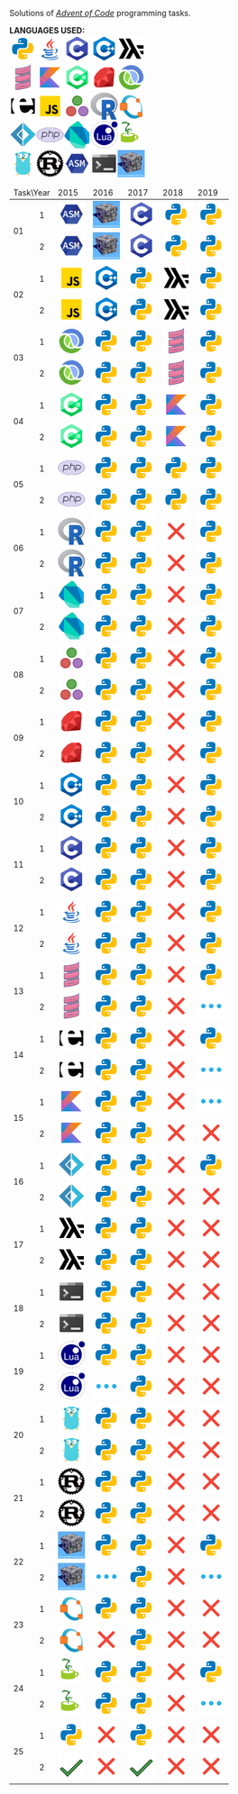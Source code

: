 Solutions  of <cite>[Advent of Code][1]</cite> programming tasks.

**LANGUAGES USED:**<br>
<img src="misc/images/py.png" width="48" height="48"><img src="misc/images/java.png" width="48" height="48"><img src="misc/images/c.png" width="48" height="48"><img src="misc/images/cpp.png" width="48" height="48"><img src="misc/images/hs.png" width="48" height="48"><br>
<img src="misc/images/scala.png" width="48" height="48"><img src="misc/images/kt.png" width="48" height="48"><img src="misc/images/cs.png" width="48" height="48"><img src="misc/images/rb.png" width="48" height="48"><img src="misc/images/clj.png" width="48" height="48"><br>
<img src="misc/images/erl.png" width="48" height="48"><img src="misc/images/js.png" width="48" height="48"><img src="misc/images/jl.png" width="48" height="48"><img src="misc/images/r.png" width="48" height="48"><img src="misc/images/m.png" width="48" height="48"><br>
<img src="misc/images/fs.png" width="48" height="48"><img src="misc/images/php.png" width="48" height="48"><img src="misc/images/dart.png" width="48" height="48"><img src="misc/images/lua.png" width="48" height="48"><img src="misc/images/jy.png" width="48" height="48"><br>
<img src="misc/images/go.png" width="48" height="48"><img src="misc/images/rs.png" width="48" height="48"><img src="misc/images/asm.png" width="48" height="48"><img src="misc/images/sh.png" width="48" height="48"><img src="misc/images/icn.png" width="48" height="48"><br><table>
<thead>
	<tr>
		<td colspan="2">Task\Year</td>
		<td>2015</td>
		<td>2016</td>
		<td>2017</td>
		<td>2018</td>
		<td>2019</td>
	</tr>
</thead>
<tbody>
	<tr>
		<td rowspan="2">01</td>
		<td>1</td>
		<td><img src="misc/images/asm.png" width="48" height="48"></td>
		<td><img src="misc/images/icn.png" width="48" height="48"></td>
		<td><img src="misc/images/c.png" width="48" height="48"></td>
		<td><img src="misc/images/py.png" width="48" height="48"></td>
		<td><img src="misc/images/py.png" width="48" height="48"></td>
	</tr>
	<tr>
		<td>2</td>
		<td><img src="misc/images/asm.png" width="48" height="48"></td>
		<td><img src="misc/images/icn.png" width="48" height="48"></td>
		<td><img src="misc/images/c.png" width="48" height="48"></td>
		<td><img src="misc/images/py.png" width="48" height="48"></td>
		<td><img src="misc/images/py.png" width="48" height="48"></td>
	</tr>
	<tr>
		<td rowspan="2">02</td>
		<td>1</td>
		<td><img src="misc/images/js.png" width="48" height="48"></td>
		<td><img src="misc/images/cpp.png" width="48" height="48"></td>
		<td><img src="misc/images/py.png" width="48" height="48"></td>
		<td><img src="misc/images/hs.png" width="48" height="48"></td>
		<td><img src="misc/images/py.png" width="48" height="48"></td>
	</tr>
	<tr>
		<td>2</td>
		<td><img src="misc/images/js.png" width="48" height="48"></td>
		<td><img src="misc/images/cpp.png" width="48" height="48"></td>
		<td><img src="misc/images/py.png" width="48" height="48"></td>
		<td><img src="misc/images/hs.png" width="48" height="48"></td>
		<td><img src="misc/images/py.png" width="48" height="48"></td>
	</tr>
	<tr>
		<td rowspan="2">03</td>
		<td>1</td>
		<td><img src="misc/images/clj.png" width="48" height="48"></td>
		<td><img src="misc/images/py.png" width="48" height="48"></td>
		<td><img src="misc/images/py.png" width="48" height="48"></td>
		<td><img src="misc/images/scala.png" width="48" height="48"></td>
		<td><img src="misc/images/py.png" width="48" height="48"></td>
	</tr>
	<tr>
		<td>2</td>
		<td><img src="misc/images/clj.png" width="48" height="48"></td>
		<td><img src="misc/images/py.png" width="48" height="48"></td>
		<td><img src="misc/images/py.png" width="48" height="48"></td>
		<td><img src="misc/images/scala.png" width="48" height="48"></td>
		<td><img src="misc/images/py.png" width="48" height="48"></td>
	</tr>
	<tr>
		<td rowspan="2">04</td>
		<td>1</td>
		<td><img src="misc/images/cs.png" width="48" height="48"></td>
		<td><img src="misc/images/py.png" width="48" height="48"></td>
		<td><img src="misc/images/py.png" width="48" height="48"></td>
		<td><img src="misc/images/kt.png" width="48" height="48"></td>
		<td><img src="misc/images/py.png" width="48" height="48"></td>
	</tr>
	<tr>
		<td>2</td>
		<td><img src="misc/images/cs.png" width="48" height="48"></td>
		<td><img src="misc/images/py.png" width="48" height="48"></td>
		<td><img src="misc/images/py.png" width="48" height="48"></td>
		<td><img src="misc/images/kt.png" width="48" height="48"></td>
		<td><img src="misc/images/py.png" width="48" height="48"></td>
	</tr>
	<tr>
		<td rowspan="2">05</td>
		<td>1</td>
		<td><img src="misc/images/php.png" width="48" height="48"></td>
		<td><img src="misc/images/py.png" width="48" height="48"></td>
		<td><img src="misc/images/py.png" width="48" height="48"></td>
		<td><img src="misc/images/py.png" width="48" height="48"></td>
		<td><img src="misc/images/py.png" width="48" height="48"></td>
	</tr>
	<tr>
		<td>2</td>
		<td><img src="misc/images/php.png" width="48" height="48"></td>
		<td><img src="misc/images/py.png" width="48" height="48"></td>
		<td><img src="misc/images/py.png" width="48" height="48"></td>
		<td><img src="misc/images/py.png" width="48" height="48"></td>
		<td><img src="misc/images/py.png" width="48" height="48"></td>
	</tr>
	<tr>
		<td rowspan="2">06</td>
		<td>1</td>
		<td><img src="misc/images/r.png" width="48" height="48"></td>
		<td><img src="misc/images/py.png" width="48" height="48"></td>
		<td><img src="misc/images/py.png" width="48" height="48"></td>
		<td><img src="misc/images/delete-sign.png" width="48" height="48"></td>
		<td><img src="misc/images/py.png" width="48" height="48"></td>
	</tr>
	<tr>
		<td>2</td>
		<td><img src="misc/images/r.png" width="48" height="48"></td>
		<td><img src="misc/images/py.png" width="48" height="48"></td>
		<td><img src="misc/images/py.png" width="48" height="48"></td>
		<td><img src="misc/images/delete-sign.png" width="48" height="48"></td>
		<td><img src="misc/images/py.png" width="48" height="48"></td>
	</tr>
	<tr>
		<td rowspan="2">07</td>
		<td>1</td>
		<td><img src="misc/images/dart.png" width="48" height="48"></td>
		<td><img src="misc/images/py.png" width="48" height="48"></td>
		<td><img src="misc/images/py.png" width="48" height="48"></td>
		<td><img src="misc/images/delete-sign.png" width="48" height="48"></td>
		<td><img src="misc/images/py.png" width="48" height="48"></td>
	</tr>
	<tr>
		<td>2</td>
		<td><img src="misc/images/dart.png" width="48" height="48"></td>
		<td><img src="misc/images/py.png" width="48" height="48"></td>
		<td><img src="misc/images/py.png" width="48" height="48"></td>
		<td><img src="misc/images/delete-sign.png" width="48" height="48"></td>
		<td><img src="misc/images/py.png" width="48" height="48"></td>
	</tr>
	<tr>
		<td rowspan="2">08</td>
		<td>1</td>
		<td><img src="misc/images/jl.png" width="48" height="48"></td>
		<td><img src="misc/images/py.png" width="48" height="48"></td>
		<td><img src="misc/images/py.png" width="48" height="48"></td>
		<td><img src="misc/images/delete-sign.png" width="48" height="48"></td>
		<td><img src="misc/images/py.png" width="48" height="48"></td>
	</tr>
	<tr>
		<td>2</td>
		<td><img src="misc/images/jl.png" width="48" height="48"></td>
		<td><img src="misc/images/py.png" width="48" height="48"></td>
		<td><img src="misc/images/py.png" width="48" height="48"></td>
		<td><img src="misc/images/delete-sign.png" width="48" height="48"></td>
		<td><img src="misc/images/py.png" width="48" height="48"></td>
	</tr>
	<tr>
		<td rowspan="2">09</td>
		<td>1</td>
		<td><img src="misc/images/rb.png" width="48" height="48"></td>
		<td><img src="misc/images/py.png" width="48" height="48"></td>
		<td><img src="misc/images/py.png" width="48" height="48"></td>
		<td><img src="misc/images/delete-sign.png" width="48" height="48"></td>
		<td><img src="misc/images/py.png" width="48" height="48"></td>
	</tr>
	<tr>
		<td>2</td>
		<td><img src="misc/images/rb.png" width="48" height="48"></td>
		<td><img src="misc/images/py.png" width="48" height="48"></td>
		<td><img src="misc/images/py.png" width="48" height="48"></td>
		<td><img src="misc/images/delete-sign.png" width="48" height="48"></td>
		<td><img src="misc/images/py.png" width="48" height="48"></td>
	</tr>
	<tr>
		<td rowspan="2">10</td>
		<td>1</td>
		<td><img src="misc/images/cpp.png" width="48" height="48"></td>
		<td><img src="misc/images/py.png" width="48" height="48"></td>
		<td><img src="misc/images/py.png" width="48" height="48"></td>
		<td><img src="misc/images/delete-sign.png" width="48" height="48"></td>
		<td><img src="misc/images/py.png" width="48" height="48"></td>
	</tr>
	<tr>
		<td>2</td>
		<td><img src="misc/images/cpp.png" width="48" height="48"></td>
		<td><img src="misc/images/py.png" width="48" height="48"></td>
		<td><img src="misc/images/py.png" width="48" height="48"></td>
		<td><img src="misc/images/delete-sign.png" width="48" height="48"></td>
		<td><img src="misc/images/py.png" width="48" height="48"></td>
	</tr>
	<tr>
		<td rowspan="2">11</td>
		<td>1</td>
		<td><img src="misc/images/c.png" width="48" height="48"></td>
		<td><img src="misc/images/py.png" width="48" height="48"></td>
		<td><img src="misc/images/py.png" width="48" height="48"></td>
		<td><img src="misc/images/delete-sign.png" width="48" height="48"></td>
		<td><img src="misc/images/py.png" width="48" height="48"></td>
	</tr>
	<tr>
		<td>2</td>
		<td><img src="misc/images/c.png" width="48" height="48"></td>
		<td><img src="misc/images/py.png" width="48" height="48"></td>
		<td><img src="misc/images/py.png" width="48" height="48"></td>
		<td><img src="misc/images/delete-sign.png" width="48" height="48"></td>
		<td><img src="misc/images/py.png" width="48" height="48"></td>
	</tr>
	<tr>
		<td rowspan="2">12</td>
		<td>1</td>
		<td><img src="misc/images/java.png" width="48" height="48"></td>
		<td><img src="misc/images/py.png" width="48" height="48"></td>
		<td><img src="misc/images/py.png" width="48" height="48"></td>
		<td><img src="misc/images/delete-sign.png" width="48" height="48"></td>
		<td><img src="misc/images/py.png" width="48" height="48"></td>
	</tr>
	<tr>
		<td>2</td>
		<td><img src="misc/images/java.png" width="48" height="48"></td>
		<td><img src="misc/images/py.png" width="48" height="48"></td>
		<td><img src="misc/images/py.png" width="48" height="48"></td>
		<td><img src="misc/images/delete-sign.png" width="48" height="48"></td>
		<td><img src="misc/images/py.png" width="48" height="48"></td>
	</tr>
	<tr>
		<td rowspan="2">13</td>
		<td>1</td>
		<td><img src="misc/images/scala.png" width="48" height="48"></td>
		<td><img src="misc/images/py.png" width="48" height="48"></td>
		<td><img src="misc/images/py.png" width="48" height="48"></td>
		<td><img src="misc/images/delete-sign.png" width="48" height="48"></td>
		<td><img src="misc/images/py.png" width="48" height="48"></td>
	</tr>
	<tr>
		<td>2</td>
		<td><img src="misc/images/scala.png" width="48" height="48"></td>
		<td><img src="misc/images/py.png" width="48" height="48"></td>
		<td><img src="misc/images/py.png" width="48" height="48"></td>
		<td><img src="misc/images/delete-sign.png" width="48" height="48"></td>
		<td><img src="misc/images/more.png" width="48" height="48"></td>
	</tr>
	<tr>
		<td rowspan="2">14</td>
		<td>1</td>
		<td><img src="misc/images/erl.png" width="48" height="48"></td>
		<td><img src="misc/images/py.png" width="48" height="48"></td>
		<td><img src="misc/images/py.png" width="48" height="48"></td>
		<td><img src="misc/images/delete-sign.png" width="48" height="48"></td>
		<td><img src="misc/images/py.png" width="48" height="48"></td>
	</tr>
	<tr>
		<td>2</td>
		<td><img src="misc/images/erl.png" width="48" height="48"></td>
		<td><img src="misc/images/py.png" width="48" height="48"></td>
		<td><img src="misc/images/py.png" width="48" height="48"></td>
		<td><img src="misc/images/delete-sign.png" width="48" height="48"></td>
		<td><img src="misc/images/more.png" width="48" height="48"></td>
	</tr>
	<tr>
		<td rowspan="2">15</td>
		<td>1</td>
		<td><img src="misc/images/kt.png" width="48" height="48"></td>
		<td><img src="misc/images/py.png" width="48" height="48"></td>
		<td><img src="misc/images/py.png" width="48" height="48"></td>
		<td><img src="misc/images/delete-sign.png" width="48" height="48"></td>
		<td><img src="misc/images/more.png" width="48" height="48"></td>
	</tr>
	<tr>
		<td>2</td>
		<td><img src="misc/images/kt.png" width="48" height="48"></td>
		<td><img src="misc/images/py.png" width="48" height="48"></td>
		<td><img src="misc/images/py.png" width="48" height="48"></td>
		<td><img src="misc/images/delete-sign.png" width="48" height="48"></td>
		<td><img src="misc/images/delete-sign.png" width="48" height="48"></td>
	</tr>
	<tr>
		<td rowspan="2">16</td>
		<td>1</td>
		<td><img src="misc/images/fs.png" width="48" height="48"></td>
		<td><img src="misc/images/py.png" width="48" height="48"></td>
		<td><img src="misc/images/py.png" width="48" height="48"></td>
		<td><img src="misc/images/delete-sign.png" width="48" height="48"></td>
		<td><img src="misc/images/py.png" width="48" height="48"></td>
	</tr>
	<tr>
		<td>2</td>
		<td><img src="misc/images/fs.png" width="48" height="48"></td>
		<td><img src="misc/images/py.png" width="48" height="48"></td>
		<td><img src="misc/images/py.png" width="48" height="48"></td>
		<td><img src="misc/images/delete-sign.png" width="48" height="48"></td>
		<td><img src="misc/images/delete-sign.png" width="48" height="48"></td>
	</tr>
	<tr>
		<td rowspan="2">17</td>
		<td>1</td>
		<td><img src="misc/images/hs.png" width="48" height="48"></td>
		<td><img src="misc/images/py.png" width="48" height="48"></td>
		<td><img src="misc/images/py.png" width="48" height="48"></td>
		<td><img src="misc/images/delete-sign.png" width="48" height="48"></td>
		<td><img src="misc/images/delete-sign.png" width="48" height="48"></td>
	</tr>
	<tr>
		<td>2</td>
		<td><img src="misc/images/hs.png" width="48" height="48"></td>
		<td><img src="misc/images/py.png" width="48" height="48"></td>
		<td><img src="misc/images/py.png" width="48" height="48"></td>
		<td><img src="misc/images/delete-sign.png" width="48" height="48"></td>
		<td><img src="misc/images/delete-sign.png" width="48" height="48"></td>
	</tr>
	<tr>
		<td rowspan="2">18</td>
		<td>1</td>
		<td><img src="misc/images/sh.png" width="48" height="48"></td>
		<td><img src="misc/images/py.png" width="48" height="48"></td>
		<td><img src="misc/images/py.png" width="48" height="48"></td>
		<td><img src="misc/images/delete-sign.png" width="48" height="48"></td>
		<td><img src="misc/images/delete-sign.png" width="48" height="48"></td>
	</tr>
	<tr>
		<td>2</td>
		<td><img src="misc/images/sh.png" width="48" height="48"></td>
		<td><img src="misc/images/py.png" width="48" height="48"></td>
		<td><img src="misc/images/py.png" width="48" height="48"></td>
		<td><img src="misc/images/delete-sign.png" width="48" height="48"></td>
		<td><img src="misc/images/delete-sign.png" width="48" height="48"></td>
	</tr>
	<tr>
		<td rowspan="2">19</td>
		<td>1</td>
		<td><img src="misc/images/lua.png" width="48" height="48"></td>
		<td><img src="misc/images/py.png" width="48" height="48"></td>
		<td><img src="misc/images/py.png" width="48" height="48"></td>
		<td><img src="misc/images/delete-sign.png" width="48" height="48"></td>
		<td><img src="misc/images/delete-sign.png" width="48" height="48"></td>
	</tr>
	<tr>
		<td>2</td>
		<td><img src="misc/images/lua.png" width="48" height="48"></td>
		<td><img src="misc/images/more.png" width="48" height="48"></td>
		<td><img src="misc/images/py.png" width="48" height="48"></td>
		<td><img src="misc/images/delete-sign.png" width="48" height="48"></td>
		<td><img src="misc/images/delete-sign.png" width="48" height="48"></td>
	</tr>
	<tr>
		<td rowspan="2">20</td>
		<td>1</td>
		<td><img src="misc/images/go.png" width="48" height="48"></td>
		<td><img src="misc/images/py.png" width="48" height="48"></td>
		<td><img src="misc/images/py.png" width="48" height="48"></td>
		<td><img src="misc/images/delete-sign.png" width="48" height="48"></td>
		<td><img src="misc/images/delete-sign.png" width="48" height="48"></td>
	</tr>
	<tr>
		<td>2</td>
		<td><img src="misc/images/go.png" width="48" height="48"></td>
		<td><img src="misc/images/py.png" width="48" height="48"></td>
		<td><img src="misc/images/py.png" width="48" height="48"></td>
		<td><img src="misc/images/delete-sign.png" width="48" height="48"></td>
		<td><img src="misc/images/delete-sign.png" width="48" height="48"></td>
	</tr>
	<tr>
		<td rowspan="2">21</td>
		<td>1</td>
		<td><img src="misc/images/rs.png" width="48" height="48"></td>
		<td><img src="misc/images/py.png" width="48" height="48"></td>
		<td><img src="misc/images/py.png" width="48" height="48"></td>
		<td><img src="misc/images/delete-sign.png" width="48" height="48"></td>
		<td><img src="misc/images/delete-sign.png" width="48" height="48"></td>
	</tr>
	<tr>
		<td>2</td>
		<td><img src="misc/images/rs.png" width="48" height="48"></td>
		<td><img src="misc/images/py.png" width="48" height="48"></td>
		<td><img src="misc/images/py.png" width="48" height="48"></td>
		<td><img src="misc/images/delete-sign.png" width="48" height="48"></td>
		<td><img src="misc/images/delete-sign.png" width="48" height="48"></td>
	</tr>
	<tr>
		<td rowspan="2">22</td>
		<td>1</td>
		<td><img src="misc/images/icn.png" width="48" height="48"></td>
		<td><img src="misc/images/py.png" width="48" height="48"></td>
		<td><img src="misc/images/py.png" width="48" height="48"></td>
		<td><img src="misc/images/delete-sign.png" width="48" height="48"></td>
		<td><img src="misc/images/py.png" width="48" height="48"></td>
	</tr>
	<tr>
		<td>2</td>
		<td><img src="misc/images/icn.png" width="48" height="48"></td>
		<td><img src="misc/images/more.png" width="48" height="48"></td>
		<td><img src="misc/images/py.png" width="48" height="48"></td>
		<td><img src="misc/images/delete-sign.png" width="48" height="48"></td>
		<td><img src="misc/images/more.png" width="48" height="48"></td>
	</tr>
	<tr>
		<td rowspan="2">23</td>
		<td>1</td>
		<td><img src="misc/images/m.png" width="48" height="48"></td>
		<td><img src="misc/images/py.png" width="48" height="48"></td>
		<td><img src="misc/images/py.png" width="48" height="48"></td>
		<td><img src="misc/images/delete-sign.png" width="48" height="48"></td>
		<td><img src="misc/images/delete-sign.png" width="48" height="48"></td>
	</tr>
	<tr>
		<td>2</td>
		<td><img src="misc/images/m.png" width="48" height="48"></td>
		<td><img src="misc/images/delete-sign.png" width="48" height="48"></td>
		<td><img src="misc/images/py.png" width="48" height="48"></td>
		<td><img src="misc/images/delete-sign.png" width="48" height="48"></td>
		<td><img src="misc/images/delete-sign.png" width="48" height="48"></td>
	</tr>
	<tr>
		<td rowspan="2">24</td>
		<td>1</td>
		<td><img src="misc/images/jy.png" width="48" height="48"></td>
		<td><img src="misc/images/py.png" width="48" height="48"></td>
		<td><img src="misc/images/py.png" width="48" height="48"></td>
		<td><img src="misc/images/delete-sign.png" width="48" height="48"></td>
		<td><img src="misc/images/py.png" width="48" height="48"></td>
	</tr>
	<tr>
		<td>2</td>
		<td><img src="misc/images/jy.png" width="48" height="48"></td>
		<td><img src="misc/images/py.png" width="48" height="48"></td>
		<td><img src="misc/images/py.png" width="48" height="48"></td>
		<td><img src="misc/images/delete-sign.png" width="48" height="48"></td>
		<td><img src="misc/images/more.png" width="48" height="48"></td>
	</tr>
	<tr>
		<td rowspan="2">25</td>
		<td>1</td>
		<td><img src="misc/images/py.png" width="48" height="48"></td>
		<td><img src="misc/images/delete-sign.png" width="48" height="48"></td>
		<td><img src="misc/images/py.png" width="48" height="48"></td>
		<td><img src="misc/images/delete-sign.png" width="48" height="48"></td>
		<td><img src="misc/images/delete-sign.png" width="48" height="48"></td>
	</tr>
	<tr>
		<td>2</td>
		<td><img src="misc/images/checkmark.png" width="48" height="48"></td>
		<td><img src="misc/images/delete-sign.png" width="48" height="48"></td>
		<td><img src="misc/images/checkmark.png" width="48" height="48"></td>
		<td><img src="misc/images/delete-sign.png" width="48" height="48"></td>
		<td><img src="misc/images/delete-sign.png" width="48" height="48"></td>
	</tr>
</tbody>
</table>

[1]: https://adventofcode.com/
